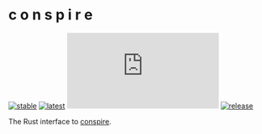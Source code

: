 # c o n s p i r e

[![stable](https://img.shields.io/badge/docs-stable-blue)](https://docs.rs/conspire)
[![latest](https://img.shields.io/badge/docs-latest-blue)](https://mrbuche.github.io/conspire.rs/latest)
[![license](https://img.shields.io/github/license/mrbuche/conspire.rs?color=blue)](https://github.com/mrbuche/conspire.rs?tab=GPL-3.0-1-ov-file#GPL-3.0-1-ov-file)
[![release](https://img.shields.io/crates/v/conspire?color=blue&label=release)](https://crates.io/crates/conspire)

The Rust interface to [conspire](https://mrbuche.github.io/conspire).
